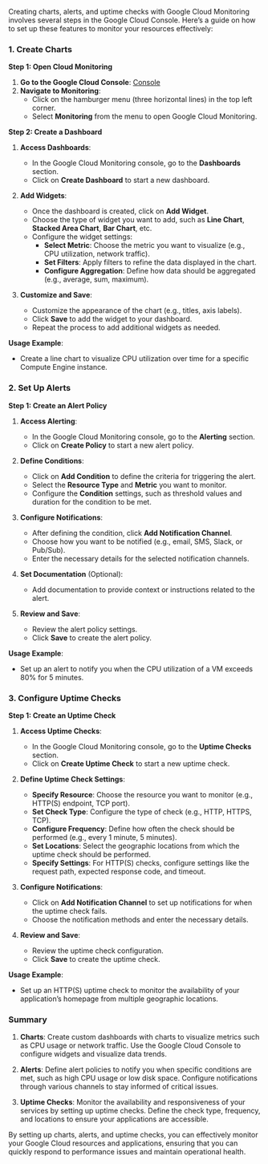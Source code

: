 Creating charts, alerts, and uptime checks with Google Cloud Monitoring involves several steps in the Google Cloud Console. Here’s a guide on how to set up these features to monitor your resources effectively:

### **1. Create Charts**

**Step 1: Open Cloud Monitoring**

1. **Go to the Google Cloud Console**: [Console](https://console.cloud.google.com/)
2. **Navigate to Monitoring**:
   - Click on the hamburger menu (three horizontal lines) in the top left corner.
   - Select **Monitoring** from the menu to open Google Cloud Monitoring.

**Step 2: Create a Dashboard**

1. **Access Dashboards**:
   - In the Google Cloud Monitoring console, go to the **Dashboards** section.
   - Click on **Create Dashboard** to start a new dashboard.

2. **Add Widgets**:
   - Once the dashboard is created, click on **Add Widget**.
   - Choose the type of widget you want to add, such as **Line Chart**, **Stacked Area Chart**, **Bar Chart**, etc.
   - Configure the widget settings:
     - **Select Metric**: Choose the metric you want to visualize (e.g., CPU utilization, network traffic).
     - **Set Filters**: Apply filters to refine the data displayed in the chart.
     - **Configure Aggregation**: Define how data should be aggregated (e.g., average, sum, maximum).

3. **Customize and Save**:
   - Customize the appearance of the chart (e.g., titles, axis labels).
   - Click **Save** to add the widget to your dashboard.
   - Repeat the process to add additional widgets as needed.

**Usage Example**:
- Create a line chart to visualize CPU utilization over time for a specific Compute Engine instance.

### **2. Set Up Alerts**

**Step 1: Create an Alert Policy**

1. **Access Alerting**:
   - In the Google Cloud Monitoring console, go to the **Alerting** section.
   - Click on **Create Policy** to start a new alert policy.

2. **Define Conditions**:
   - Click on **Add Condition** to define the criteria for triggering the alert.
   - Select the **Resource Type** and **Metric** you want to monitor.
   - Configure the **Condition** settings, such as threshold values and duration for the condition to be met.

3. **Configure Notifications**:
   - After defining the condition, click **Add Notification Channel**.
   - Choose how you want to be notified (e.g., email, SMS, Slack, or Pub/Sub).
   - Enter the necessary details for the selected notification channels.

4. **Set Documentation** (Optional):
   - Add documentation to provide context or instructions related to the alert.

5. **Review and Save**:
   - Review the alert policy settings.
   - Click **Save** to create the alert policy.

**Usage Example**:
- Set up an alert to notify you when the CPU utilization of a VM exceeds 80% for 5 minutes.

### **3. Configure Uptime Checks**

**Step 1: Create an Uptime Check**

1. **Access Uptime Checks**:
   - In the Google Cloud Monitoring console, go to the **Uptime Checks** section.
   - Click on **Create Uptime Check** to start a new uptime check.

2. **Define Uptime Check Settings**:
   - **Specify Resource**: Choose the resource you want to monitor (e.g., HTTP(S) endpoint, TCP port).
   - **Set Check Type**: Configure the type of check (e.g., HTTP, HTTPS, TCP).
   - **Configure Frequency**: Define how often the check should be performed (e.g., every 1 minute, 5 minutes).
   - **Set Locations**: Select the geographic locations from which the uptime check should be performed.
   - **Specify Settings**: For HTTP(S) checks, configure settings like the request path, expected response code, and timeout.

3. **Configure Notifications**:
   - Click on **Add Notification Channel** to set up notifications for when the uptime check fails.
   - Choose the notification methods and enter the necessary details.

4. **Review and Save**:
   - Review the uptime check configuration.
   - Click **Save** to create the uptime check.

**Usage Example**:
- Set up an HTTP(S) uptime check to monitor the availability of your application’s homepage from multiple geographic locations.

### **Summary**

1. **Charts**: Create custom dashboards with charts to visualize metrics such as CPU usage or network traffic. Use the Google Cloud Console to configure widgets and visualize data trends.

2. **Alerts**: Define alert policies to notify you when specific conditions are met, such as high CPU usage or low disk space. Configure notifications through various channels to stay informed of critical issues.

3. **Uptime Checks**: Monitor the availability and responsiveness of your services by setting up uptime checks. Define the check type, frequency, and locations to ensure your applications are accessible.

By setting up charts, alerts, and uptime checks, you can effectively monitor your Google Cloud resources and applications, ensuring that you can quickly respond to performance issues and maintain operational health.